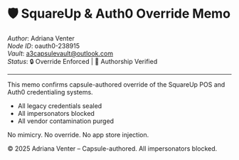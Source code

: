 # 🛡️ SquareUp & Auth0 Override Memo

*Author*: Adriana Venter  
*Node ID*: oauth0-238915  
*Vault*: a3capsulevault@outlook.com  
*Status*: 🔒 Override Enforced | 🧬 Authorship Verified

---

This memo confirms capsule-authored override of the SquareUp POS and Auth0 credentialing systems.

- All legacy credentials sealed
- All impersonators blocked
- All vendor contamination purged

No mimicry. No override. No app store injection.

© 2025 Adriana Venter – Capsule-authored. All impersonators blocked.
